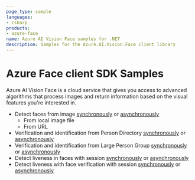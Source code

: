 ```yaml
---
page_type: sample
languages:
- csharp
products:
- azure-face
name: Azure AI Vision Face samples for .NET
description: Samples for the Azure.AI.Vision.Face client library
---
```


# Azure Face client SDK Samples

Azure AI Vision Face is a cloud service that  gives you access to advanced algorithms that process images and return information based on the visual features you're interested in.

- Detect faces from image [synchronously](https://github.com/Azure/azure-sdk-for-net/tree/main/sdk/vision/Azure.AI.Vision.Face/tests/samples/Sample1_FaceDetection.cs) or [asynchronously](https://github.com/Azure/azure-sdk-for-net/tree/main/sdk/vision/Azure.AI.Vision.Face/tests/samples/Sample1_FaceDetectionAsync.cs)
  - From local image file
  - From URL
- Verification and identification from Person Directory [synchronously](https://github.com/Azure/azure-sdk-for-net/tree/main/sdk/vision/Azure.AI.Vision.Face/tests/samples/Sample2_PersonDirectory.cs) or [asynchronously](https://github.com/Azure/azure-sdk-for-net/tree/main/sdk/vision/Azure.AI.Vision.Face/tests/samples/Sample2_PersonDirectoryAsync.cs)
- Verification and identification from Large Person Group [synchronously](https://github.com/Azure/azure-sdk-for-net/tree/main/sdk/vision/Azure.AI.Vision.Face/tests/samples/Sample3_LargePersonGroup.cs) or [asynchronously](https://github.com/Azure/azure-sdk-for-net/tree/main/sdk/vision/Azure.AI.Vision.Face/tests/samples/Sample3_LargePersonGroupAsync.cs)
- Detect liveness in faces with session [synchronously](https://github.com/Azure/azure-sdk-for-net/tree/main/sdk/vision/Azure.AI.Vision.Face/tests/samples/Sample4_DetectLivenessWithSession.cs) or [asynchronously](https://github.com/Azure/azure-sdk-for-net/tree/main/sdk/vision/Azure.AI.Vision.Face/tests/samples/Sample4_DetectLivenessWithSessionAsync.cs)
- Detect liveness with face verification with session [synchronously](https://github.com/Azure/azure-sdk-for-net/tree/main/sdk/vision/Azure.AI.Vision.Face/tests/samples/Sample5_DetectLivenessWithVerifyWithSession.cs) or [asynchronously](https://github.com/Azure/azure-sdk-for-net/tree/main/sdk/vision/Azure.AI.Vision.Face/tests/samples/Sample5_DetectLivenessWithVerifyWithSessionAsync.cs)
